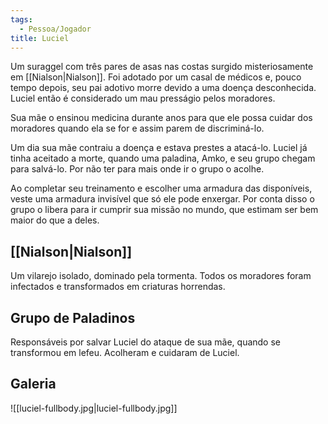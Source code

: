 ```yaml
---
tags:
  - Pessoa/Jogador
title: Luciel
---
```

Um suraggel com três pares de asas nas costas surgido misteriosamente em [[Nialson|Nialson]]. Foi adotado por um casal de médicos e, pouco tempo depois, seu pai adotivo morre devido a uma doença desconhecida. Luciel então é considerado um mau presságio pelos moradores.

Sua mãe o ensinou medicina durante anos para que ele possa cuidar dos moradores quando ela se for e assim parem de discriminá-lo.

Um dia sua mãe contraiu a doença e estava prestes a atacá-lo. Luciel já tinha aceitado a morte, quando uma paladina, Amko, e seu grupo chegam para salvá-lo. Por não ter para mais onde ir o grupo o acolhe.

Ao completar seu treinamento e escolher uma armadura das disponíveis, veste uma armadura invisível que só ele pode enxergar. Por conta disso o grupo o libera para ir cumprir sua missão no mundo, que estimam ser bem maior do que a deles.

## [[Nialson|Nialson]]
Um vilarejo isolado, dominado pela tormenta. Todos os moradores foram infectados e transformados em criaturas horrendas.

## Grupo de Paladinos
Responsáveis por salvar Luciel do ataque de sua mãe, quando se transformou em lefeu. Acolheram e cuidaram de Luciel.

## Galeria
![[luciel-fullbody.jpg|luciel-fullbody.jpg]]
